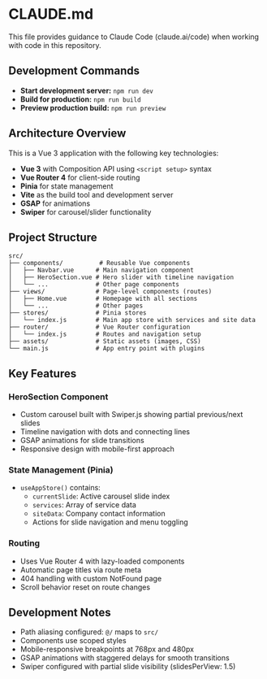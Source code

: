 # CLAUDE.md

This file provides guidance to Claude Code (claude.ai/code) when working with code in this repository.

## Development Commands

- **Start development server:** `npm run dev`
- **Build for production:** `npm run build`
- **Preview production build:** `npm run preview`

## Architecture Overview

This is a Vue 3 application with the following key technologies:

- **Vue 3** with Composition API using `<script setup>` syntax
- **Vue Router 4** for client-side routing
- **Pinia** for state management
- **Vite** as the build tool and development server
- **GSAP** for animations
- **Swiper** for carousel/slider functionality

## Project Structure

```
src/
├── components/          # Reusable Vue components
│   ├── Navbar.vue      # Main navigation component
│   ├── HeroSection.vue # Hero slider with timeline navigation
│   └── ...             # Other page components
├── views/              # Page-level components (routes)
│   ├── Home.vue        # Homepage with all sections
│   └── ...             # Other pages
├── stores/             # Pinia stores
│   └── index.js        # Main app store with services and site data
├── router/             # Vue Router configuration
│   └── index.js        # Routes and navigation setup
├── assets/             # Static assets (images, CSS)
└── main.js             # App entry point with plugins
```

## Key Features

### HeroSection Component
- Custom carousel built with Swiper.js showing partial previous/next slides
- Timeline navigation with dots and connecting lines
- GSAP animations for slide transitions
- Responsive design with mobile-first approach

### State Management (Pinia)
- `useAppStore()` contains:
  - `currentSlide`: Active carousel slide index
  - `services`: Array of service data
  - `siteData`: Company contact information
  - Actions for slide navigation and menu toggling

### Routing
- Uses Vue Router 4 with lazy-loaded components
- Automatic page titles via route meta
- 404 handling with custom NotFound page
- Scroll behavior reset on route changes

## Development Notes

- Path aliasing configured: `@/` maps to `src/`
- Components use scoped styles
- Mobile-responsive breakpoints at 768px and 480px
- GSAP animations with staggered delays for smooth transitions
- Swiper configured with partial slide visibility (slidesPerView: 1.5)